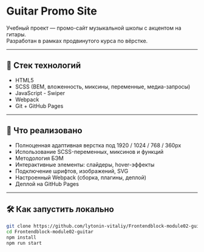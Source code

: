 # Guitar Promo Site

Учебный проект — промо-сайт музыкальной школы с акцентом на гитары.  
Разработан в рамках продвинутого курса по вёрстке.

---

## 🚀 Стек технологий

- HTML5
- SCSS (BEM, вложенность, миксины, переменные, медиа-запросы)
- JavaScript - Swiper
- Webpack
- Git + GitHub Pages

---

## 🧠 Что реализовано

- Полноценная адаптивная верстка под 1920 / 1024 / 768 / 360px
- Использование SCSS-переменных, миксинов и функций
- Методология БЭМ
- Интерактивные элементы: слайдеры, hover-эффекты
- Подключение шрифтов, изображений, SVG
- Настроенный Webpack (сборка, плагины, деплой)
- Деплой на GitHub Pages

---

## 🛠 Как запустить локально

```bash
git clone https://github.com/lytonin-vitaliy/Frontendblock-module02-guitar.git
cd Frontendblock-module02-guitar
npm install
npm run start
